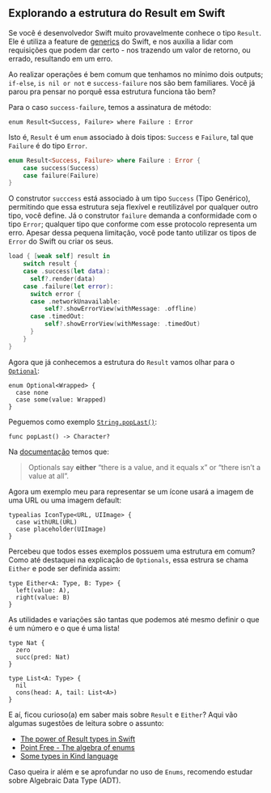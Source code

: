 
## Explorando a estrutura do Result em Swift

Se você é desenvolvedor Swift muito provavelmente conhece o tipo `Result`. Ele é utiliza a feature de [generics](https://docs.swift.org/swift-book/LanguageGuide/Generics.html) do Swift, e nos auxilia a lidar com requisições que podem dar certo - nos trazendo um valor de retorno, ou errado, resultando em um erro.

Ao realizar operações é bem comum que tenhamos no mínimo dois outputs; `if-else`, `is nil or not` e `success-failure` nos são bem familiares. Você já parou pra pensar no porquê essa estrutura funciona tão bem? 

Para o caso `success-failure`, temos a assinatura de método:
```
enum Result<Success, Failure> where Failure : Error
```
Isto é, `Result` é um `enum` associado à dois tipos: `Success` e `Failure`, tal que `Failure` é do tipo `Error`.

```swift
enum Result<Success, Failure> where Failure : Error {
    case success(Success)
    case failure(Failure)
}
 ```
O construtor `succcess` está associado à um tipo `Success` (Tipo Genérico), permitindo que essa estrutura seja flexível e reutilizável por qualquer outro tipo, você define. Já o construtor `failure` demanda a conformidade com o tipo `Error`; qualquer tipo que conforme com esse protocolo representa um erro. Apesar dessa pequena limitação, você pode tanto utilizar os tipos de `Error` do Swift ou criar os seus. 
```swift
load { [weak self] result in
    switch result {
    case .success(let data):
      self?.render(data)
    case .failure(let error):
      switch error {
      case .networkUnavailable:
          self?.showErrorView(withMessage: .offline)
      case .timedOut:
          self?.showErrorView(withMessage: .timedOut)
      }
    }
}
```
Agora que já conhecemos a estrutura do `Result` vamos olhar para o [`Optional`](https://developer.apple.com/documentation/swift/optional):
```
enum Optional<Wrapped> {
  case none
  case some(value: Wrapped)
}
```
Peguemos como exemplo [`String.popLast()`](https://developer.apple.com/documentation/swift/string/2997140-poplast):
```
func popLast() -> Character?
```
 Na [documentação](https://docs.swift.org/swift-book/LanguageGuide/TheBasics.html) temos que:
> Optionals say **either** “there is a value, and it equals x” or “there isn’t a value at all”.  

Agora um exemplo meu para representar se um ícone usará a imagem de uma URL ou uma imagem default:
```
typealias IconType<URL, UIImage> {
  case withURL(URL)
  case placeholder(UIImage)
}
```

Percebeu que todos esses exemplos possuem uma estrutura em comum? Como até destaquei na explicação de `Optionals`, essa estrura se chama `Either` e pode ser definida assim:
```
type Either<A: Type, B: Type> {
  left(value: A),
  right(value: B)
}
```
As utilidades e variações são tantas que podemos até mesmo definir o que é um número e o que é uma lista! 
```
type Nat {
  zero
  succ(pred: Nat)
}

type List<A: Type> {
  nil
  cons(head: A, tail: List<A>)
}
```

E aí, ficou curioso(a) em saber mais sobre `Result` e `Either`? Aqui vão algumas
sugestões de leitura sobre o assunto:
- [The power of Result types in Swift](https://www.swiftbysundell.com/articles/the-power-of-result-types-in-swift/)
- [Point Free - The algebra of enums](https://www.pointfree.co/episodes/ep4-algebraic-data-types#t706)
- [Some types in Kind language](https://github.com/Kindelia/Kind#some-types)

Caso queira ir além e se aprofundar no uso de `Enums`, recomendo estudar sobre Algebraic Data Type (ADT).
